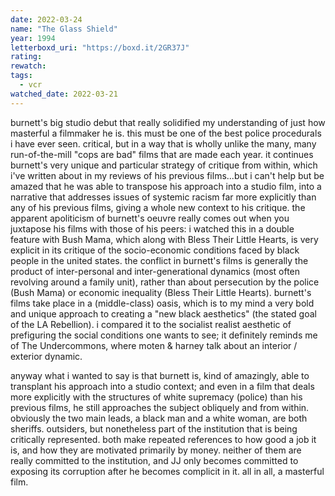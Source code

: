 ```yaml
---
date: 2022-03-24
name: "The Glass Shield"
year: 1994
letterboxd_uri: "https://boxd.it/2GR37J"
rating: 
rewatch: 
tags:
  - vcr
watched_date: 2022-03-21
---
```


burnett's big studio debut that really solidified my understanding of just how masterful a filmmaker he is. this must be one of the best police procedurals i have ever seen. critical, but in a way that is wholly unlike the many, many run-of-the-mill "cops are bad" films that are made each year. it continues burnett's very unique and particular strategy of critique from within, which i've written about in my reviews of his previous films...but i can't help but be amazed that he was able to transpose his approach into a studio film, into a narrative that addresses issues of systemic racism far more explicitly than any of his previous films, giving a whole new context to his critique. the apparent apoliticism of burnett's oeuvre really comes out when you juxtapose his films with those of his peers: i watched this in a double feature with Bush Mama, which along with Bless Their Little Hearts, is very explicit in its critique of the socio-economic conditions faced by black people in the united states. the conflict in burnett's films is generally the product of inter-personal and inter-generational dynamics (most often revolving around a family unit), rather than about persecution by the police (Bush Mama) or economic inequality (Bless Their Little Hearts). burnett's films take place in a (middle-class) oasis, which is to my mind a very bold and unique approach to creating a "new black aesthetics" (the stated goal of the LA Rebellion). i compared it to the socialist realist aesthetic of prefiguring the social conditions one wants to see; it definitely reminds me of The Undercommons, where moten & harney talk about an interior / exterior dynamic.

anyway what i wanted to say is that burnett is, kind of amazingly, able to transplant his approach into a studio context; and even in a film that deals more explicitly with the structures of white supremacy (police) than his previous films, he still approaches the subject obliquely and from within. obviously the two main leads, a black man and a white woman, are both sheriffs. outsiders, but nonetheless part of the institution that is being critically represented. both make repeated references to how good a job it is, and how they are motivated primarily by money. neither of them are really committed to the institution, and JJ only becomes committed to exposing its corruption after he becomes complicit in it. all in all, a masterful film.
